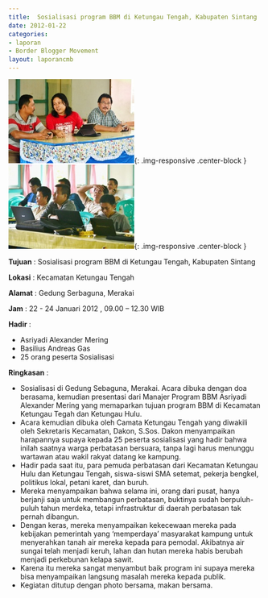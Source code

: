 ```yaml
---
title:  Sosialisasi program BBM di Ketungau Tengah, Kabupaten Sintang 
date: 2012-01-22
categories:
- laporan
- Border Blogger Movement
layout: laporancmb
---
```


![250px-24_JANUARI_2012_KEGIATAN_BBM_DI_SINTANG.jpg](/_uploads/250px-24_JANUARI_2012_KEGIATAN_BBM_DI_SINTANG.jpg){: .img-responsive .center-block }
![250px-24_JANUARI_2012_KEGIATAN_BBM_DI_KAB_SINTANG.jpg](/_uploads/250px-24_JANUARI_2012_KEGIATAN_BBM_DI_KAB_SINTANG.jpg){: .img-responsive .center-block }

**Tujuan** :  Sosialisasi program BBM di Ketungau Tengah, Kabupaten Sintang 

**Lokasi** :  Kecamatan Ketungau Tengah 

**Alamat** :  Gedung Serbaguna, Merakai 

**Jam** : 22 - 24 Januari 2012 ,  09.00 – 12.30 WIB 

**Hadir** :
* Asriyadi Alexander Mering
* Basilius Andreas Gas
* 25 orang  peserta Sosialisasi  

**Ringkasan** :
* Sosialisasi di Gedung Sebaguna, Merakai.  Acara dibuka dengan  doa berasama, kemudian presentasi dari Manajer Program BBM Asriyadi  Alexander Mering yang memaparkan tujuan program BBM di Kecamatan  Ketungau Tegah dan Ketungau Hulu.
* Acara kemudian dibuka oleh Camata Ketungau Tengah yang diwakili  oleh Sekretaris Kecamatan, Dakon, S.Sos.  Dakon menyampaikan harapannya  supaya kepada 25 peserta sosialisasi yang hadir bahwa inilah saatnya  warga perbatasan bersuara, tanpa lagi harus menunggu wartawan atau wakil  rakyat datang ke kampung.
* Hadir pada saat itu, para pemuda perbatasan dari Kecamatan Ketungau  Hulu dan Ketungau Tengah, siswa-siswi SMA setemat,  pekerja bengkel,   politikus lokal, petani karet, dan buruh.
* Mereka menyampaikan bahwa selama ini, orang dari pusat, hanya  berjanji saja untuk membangun perbatasan, buktinya sudah berpuluh-puluh  tahun merdeka, tetapi infrastruktur di daerah perbatasan tak pernah  dibangun.
* Dengan keras, mereka  menyampaikan kekecewaan mereka pada kebijakan  pemerintah yang  ‘memperdaya’ masyarakat kampung untuk menyerahkan  tanah air mereka kepada para pemodal. Akibatnya air sungai telah menjadi  keruh, lahan dan hutan mereka habis berubah menjadi perkebunan kelapa  sawit.
* Karena itu mereka sangat menyambut baik program ini supaya mereka  bisa menyampaikan langsung masalah mereka kepada publik. 
* Kegiatan ditutup dengan photo bersama, makan bersama.

